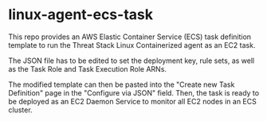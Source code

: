 # linux-agent-ecs-task

This repo provides an AWS Elastic Container Service (ECS) task definition template
to run the Threat Stack Linux Containerized agent as an EC2 task.

The JSON file has to be edited to set the deployment key, rule sets, as well 
as the Task Role and Task Execution Role ARNs.

The modified template can then be pasted into the "Create new Task Definition"
page in the "Configure via JSON" field. Then, the task is ready to be deployed as
an EC2 Daemon Service to monitor all EC2 nodes in an ECS cluster.
